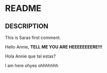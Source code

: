 README
================

## DESCRIPTION

This is Saras first comment.

Hello Annie, **TELL ME YOU ARE HEEEEEEEERE\!\!\!**

Hola Annie que tal estas?

I am here
ohyes 
ohhhhhhh